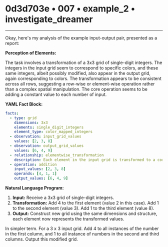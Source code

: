 # 0d3d703e • 007 • example_2 • investigate_dreamer

---
Okay, here's my analysis of the example input-output pair, presented as a report:

**Perception of Elements:**

The task involves a transformation of a 3x3 grid of single-digit integers. The integers in the input grid seem to correspond to specific colors, and these same integers, albeit possibly modified, also appear in the output grid, again corresponding to colors. The transformation appears to be consistent across all rows, suggesting a row-wise or element-wise operation rather than a complex spatial manipulation. The core operation seems to be adding a constant value to each number of input.

**YAML Fact Block:**



```yaml
facts:
  - type: grid
    dimensions: 3x3
    elements: single_digit_integers
    element_type: color_mapped_integers
  - observation: input_grid_values
    values: [2, 3, 8]
  - observation: output_grid_values
    values: [6, 4, 9]
  - relationship: elementwise_transformation
    description: Each element in the input grid is transformed to a corresponding element in the output grid.
  - operation: addition
    input_values: [2, 3, 8]
    operands: [4, 1, 1]
    output_values: [6, 4, 9]
```



**Natural Language Program:**

1.  **Input:** Receive a 3x3 grid of single-digit integers.
2.  **Transformation:** Add 4 to the first element (value 2 in this case). Add 1 to the second element (value 3). Add 1 to the third element (value 8).
3. **Output:** Construct new grid using the same dimensions and structure, each element now represents the transformed values.

In simpler term. For a 3 x 3 input grid. Add 4 to all instances of the number in the first column, and 1 to all instance of numbers in the second and third columns. Output this modified grid.


